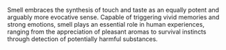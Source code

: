 
Smell embraces the synthesis of touch and taste as an equally potent and arguably more evocative sense. Capable of triggering vivid memories and strong emotions, smell plays an essential role in human experiences, ranging from the appreciation of pleasant aromas to survival instincts through detection of potentially harmful substances.

